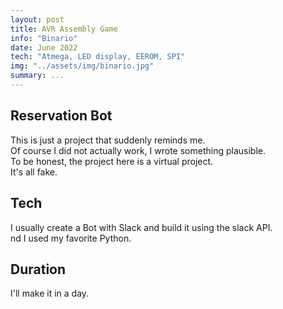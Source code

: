 ```yaml
---
layout: post
title: AVR Assembly Game
info: "Binario"
date: June 2022
tech: "Atmega, LED display, EEROM, SPI"
img: "../assets/img/binario.jpg"
summary: ...
---
```


## Reservation Bot 
This is just a project that suddenly reminds me.  
Of course I did not actually work, I wrote something plausible.  
To be honest, the project here is a virtual project.  
It's all fake.  


## Tech
I usually create a Bot with Slack and build it using the slack API.  
nd I used my favorite Python.  


## Duration
I'll make it in a day.  
